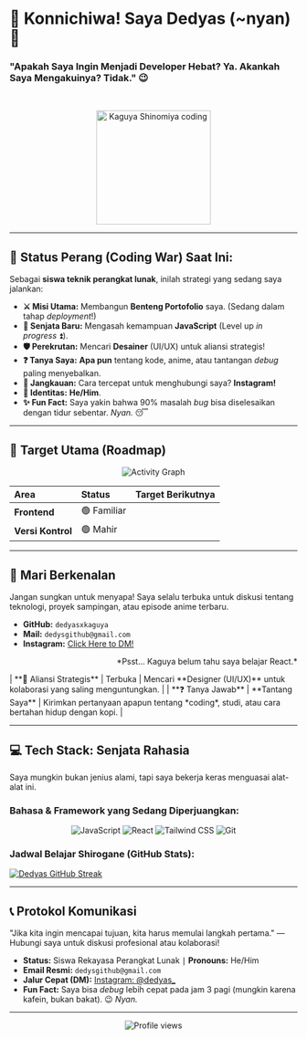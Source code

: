 # 🎀 Konnichiwa! Saya Dedyas (~nyan) 🎀

### **"Apakah Saya Ingin Menjadi Developer Hebat? Ya. Akankah Saya Mengakuinya? Tidak."** 😉

<br>

<p align="center">
  <img src="https://raw.githubusercontent.com/cat-milk/Anime-Girls-Holding-Programming-Books/main/Kaguya-sama%20Love%20Is%20War/Kaguya%20Shinomiya.png" width="200" alt="Kaguya Shinomiya coding" />
  </p>

---

## 📝 Status Perang (Coding War) Saat Ini:

Sebagai **siswa teknik perangkat lunak**, inilah strategi yang sedang saya jalankan:

* **⚔️ Misi Utama:** Membangun **Benteng Portofolio** saya. (Sedang dalam tahap *deployment*!)
* **🧠 Senjata Baru:** Mengasah kemampuan **JavaScript** (Level up *in progress* ⏫).
* **🛡️ Perekrutan:** Mencari **Desainer** (UI/UX) untuk aliansi strategis!
* **❓ Tanya Saya:** **Apa pun** tentang kode, anime, atau tantangan *debug* paling menyebalkan.
* **📩 Jangkauan:** Cara tercepat untuk menghubungi saya? **Instagram!**
* **👤 Identitas:** **He/Him**.
* **✨ Fun Fact:** Saya yakin bahwa 90% masalah *bug* bisa diselesaikan dengan tidur sebentar. *Nyan.* 😴

---

## 🎯 Target Utama (Roadmap)

<div align="center">
  <img src="https://github-readme-activity-graph.vercel.app/graph?username=dedyasxkaguya&theme=gotham&hide_border=true&point=FFFFFF&line=F996A5" alt="Activity Graph" />
</div>

| Area | Status | Target Berikutnya |
| :--- | :--- | :--- |
| **Frontend** | 🟢 Familiar | 
| **Versi Kontrol** | 🟢 Mahir |

---

## 💌 Mari Berkenalan

Jangan sungkan untuk menyapa! Saya selalu terbuka untuk diskusi tentang teknologi, proyek sampingan, atau episode anime terbaru.

* **GitHub:** `dedyasxkaguya`
* **Mail:** `dedysgithub@gmail.com`
* **Instagram:** [Click Here to DM!](https://instagram.com/dedyas_)

<p align="right">
  *Psst... Kaguya belum tahu saya belajar React.*
</p>
| **🤝 Aliansi Strategis** | Terbuka | Mencari **Designer (UI/UX)** untuk kolaborasi yang saling menguntungkan. |
| **❓ Tanya Jawab** | **Tantang Saya** | Kirimkan pertanyaan apapun tentang *coding*, studi, atau cara bertahan hidup dengan kopi. |

---

## 💻 Tech Stack: Senjata Rahasia

Saya mungkin bukan jenius alami, tapi saya bekerja keras menguasai alat-alat ini.

### Bahasa & Framework yang Sedang Diperjuangkan:

<p align="center">
  <img src="https://img.shields.io/badge/JavaScript-F7DF1E?style=for-the-badge&logo=javascript&logoColor=black" alt="JavaScript"/>
  <img src="https://img.shields.io/badge/React-61DAFB?style=for-the-badge&logo=react&logoColor=black" alt="React"/>
  <img src="https://img.shields.io/badge/Tailwind_CSS-06B6D4?style=for-the-badge&logo=tailwind-css&logoColor=white" alt="Tailwind CSS"/>
  <img src="https://img.shields.io/badge/Git-F05032?style=for-the-badge&logo=git&logoColor=white" alt="Git"/>
</p>

### **Jadwal Belajar Shirogane (GitHub Stats):**

[![Dedyas GitHub Streak](https://github-readme-streak-stats.herokuapp.com/?user=dedyasxkaguya&theme=blue-green&hide_border=true)](https://git.io/streak-stats)

---

## 📞 Protokol Komunikasi

"Jika kita ingin mencapai tujuan, kita harus memulai langkah pertama." — Hubungi saya untuk diskusi profesional atau kolaborasi!

* **Status:** Siswa Rekayasa Perangkat Lunak $\mid$ **Pronouns:** He/Him
* **Email Resmi:** `dedysgithub@gmail.com`
* **Jalur Cepat (DM):** [Instagram: @dedyas\_](https://instagram.com/dedyas_)
* **Fun Fact:** Saya bisa *debug* lebih cepat pada jam 3 pagi (mungkin karena kafein, bukan bakat). 😉 *Nyan.*

---

<div align="center">
  <img src="https://komarev.com/ghpvc/?username=dedyasxkaguya&color=B0C4DE" alt="Profile views" />
</div>
